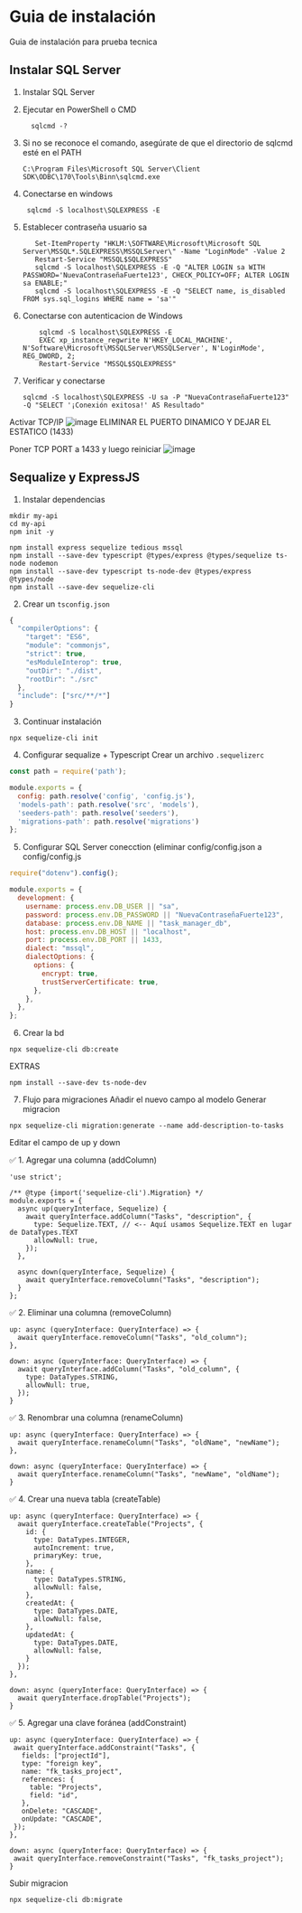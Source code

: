 # Guia de instalación
Guia de instalación para prueba tecnica

## Instalar SQL Server
1. Instalar SQL Server
2. Ejecutar en PowerShell o CMD
   
    ```Shell
      sqlcmd -?
    ```
4. Si no se reconoce el comando, asegúrate de que el directorio de sqlcmd esté en el PATH
   
   ```Shell
   C:\Program Files\Microsoft SQL Server\Client SDK\ODBC\170\Tools\Binn\sqlcmd.exe
   ```
5. Conectarse en windows
   
   ```Shell
    sqlcmd -S localhost\SQLEXPRESS -E
   ```
6. Establecer contraseña usuario sa

    ```Shell
       Set-ItemProperty "HKLM:\SOFTWARE\Microsoft\Microsoft SQL Server\MSSQL*.SQLEXPRESS\MSSQLServer\" -Name "LoginMode" -Value 2
       Restart-Service "MSSQL$SQLEXPRESS"
       sqlcmd -S localhost\SQLEXPRESS -E -Q "ALTER LOGIN sa WITH PASSWORD='NuevaContraseñaFuerte123', CHECK_POLICY=OFF; ALTER LOGIN sa ENABLE;"
       sqlcmd -S localhost\SQLEXPRESS -E -Q "SELECT name, is_disabled FROM sys.sql_logins WHERE name = 'sa'"
    ```
9. Conectarse con autenticacion de Windows
     
     ```Shell
         sqlcmd -S localhost\SQLEXPRESS -E
         EXEC xp_instance_regwrite N'HKEY_LOCAL_MACHINE', N'Software\Microsoft\MSSQLServer\MSSQLServer', N'LoginMode', REG_DWORD, 2;
         Restart-Service "MSSQL$SQLEXPRESS"
      ```
7. Verificar y conectarse

     ```Shell
     sqlcmd -S localhost\SQLEXPRESS -U sa -P "NuevaContraseñaFuerte123" -Q "SELECT '¡Conexión exitosa!' AS Resultado"
     ```

Activar TCP/IP 
![image](https://github.com/user-attachments/assets/c5368d5c-a948-4df1-9b03-166923d304d6)
ELIMINAR EL PUERTO DINAMICO Y DEJAR EL ESTATICO (1433)

Poner TCP PORT a 1433 y luego reiniciar
![image](https://github.com/user-attachments/assets/8a7b4023-9082-4df8-8269-7e401a7f8c72)



## Sequalize y ExpressJS
1. Instalar dependencias
```Shell
mkdir my-api
cd my-api
npm init -y

npm install express sequelize tedious mssql
npm install --save-dev typescript @types/express @types/sequelize ts-node nodemon
npm install --save-dev typescript ts-node-dev @types/express @types/node
npm install --save-dev sequelize-cli
```
2. Crear un `tsconfig.json`

```Javascript
{
  "compilerOptions": {
    "target": "ES6",
    "module": "commonjs",
    "strict": true,
    "esModuleInterop": true,
    "outDir": "./dist",
    "rootDir": "./src"
  },
  "include": ["src/**/*"]
}
```
 3. Continuar instalación
```Shell
npx sequelize-cli init
```
4. Configurar sequalize + Typescript
Crear un archivo `.sequelizerc`
```Javascript
const path = require('path');

module.exports = {
  config: path.resolve('config', 'config.js'),
  'models-path': path.resolve('src', 'models'),
  'seeders-path': path.resolve('seeders'),
  'migrations-path': path.resolve('migrations')
};
```
5. Configurar SQL Server conecction (eliminar config/config.json a config/config.js
```Javascript
require("dotenv").config();

module.exports = {
  development: {
    username: process.env.DB_USER || "sa",
    password: process.env.DB_PASSWORD || "NuevaContraseñaFuerte123",
    database: process.env.DB_NAME || "task_manager_db",
    host: process.env.DB_HOST || "localhost",
    port: process.env.DB_PORT || 1433,
    dialect: "mssql",
    dialectOptions: {
      options: {
        encrypt: true,
        trustServerCertificate: true,
      },
    },
  },
};

```

6. Crear la bd
```shell
npx sequelize-cli db:create
```

EXTRAS

```shell
npm install --save-dev ts-node-dev
```


7. Flujo para migraciones
Añadir el nuevo campo al modelo
Generar migracion
```
npx sequelize-cli migration:generate --name add-description-to-tasks
```
Editar el campo de up y down

✅ 1. Agregar una columna (addColumn)
```
'use strict';

/** @type {import('sequelize-cli').Migration} */
module.exports = {
  async up(queryInterface, Sequelize) {
    await queryInterface.addColumn("Tasks", "description", {
      type: Sequelize.TEXT, // <-- Aquí usamos Sequelize.TEXT en lugar de DataTypes.TEXT
      allowNull: true,
    });
  },

  async down(queryInterface, Sequelize) {
    await queryInterface.removeColumn("Tasks", "description");
  }
};

```

✅ 2. Eliminar una columna (removeColumn)
```
up: async (queryInterface: QueryInterface) => {
  await queryInterface.removeColumn("Tasks", "old_column");
},

down: async (queryInterface: QueryInterface) => {
  await queryInterface.addColumn("Tasks", "old_column", {
    type: DataTypes.STRING,
    allowNull: true,
  });
}
```

✅ 3. Renombrar una columna (renameColumn)
```
up: async (queryInterface: QueryInterface) => {
  await queryInterface.renameColumn("Tasks", "oldName", "newName");
},

down: async (queryInterface: QueryInterface) => {
  await queryInterface.renameColumn("Tasks", "newName", "oldName");
}
```

✅ 4. Crear una nueva tabla (createTable)
```
up: async (queryInterface: QueryInterface) => {
  await queryInterface.createTable("Projects", {
    id: {
      type: DataTypes.INTEGER,
      autoIncrement: true,
      primaryKey: true,
    },
    name: {
      type: DataTypes.STRING,
      allowNull: false,
    },
    createdAt: {
      type: DataTypes.DATE,
      allowNull: false,
    },
    updatedAt: {
      type: DataTypes.DATE,
      allowNull: false,
    }
  });
},

down: async (queryInterface: QueryInterface) => {
  await queryInterface.dropTable("Projects");
}
```
✅ 5. Agregar una clave foránea (addConstraint)

 ```
up: async (queryInterface: QueryInterface) => {
  await queryInterface.addConstraint("Tasks", {
    fields: ["projectId"],
    type: "foreign key",
    name: "fk_tasks_project",
    references: {
      table: "Projects",
      field: "id",
    },
    onDelete: "CASCADE",
    onUpdate: "CASCADE",
  });
},

down: async (queryInterface: QueryInterface) => {
  await queryInterface.removeConstraint("Tasks", "fk_tasks_project");
}
```
Subir migracion
```
npx sequelize-cli db:migrate
```
